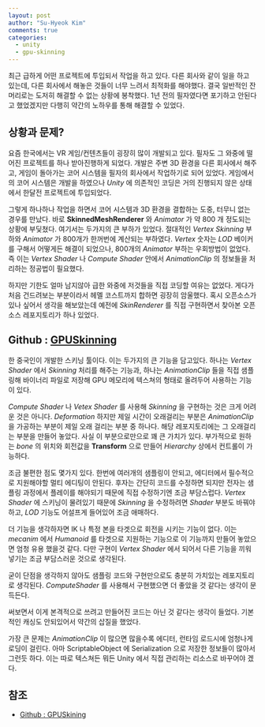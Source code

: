 ```yaml
---
layout: post
author: "Su-Hyeok Kim"
comments: true
categories:
  - unity
  - gpu-skinning
---
```


최근 급하게 어떤 프로젝트에 투입되서 작업을 하고 있다. 다른 회사와 같이 일을 하고 있는데, 다른 회사에서 해놓은 것들이 너무 느려서 최적화를 해야했다. 결국 일반적인 잔머리로는 도저히 해결할 수 없는 상황에 봉착했다. 1년 전의 필자였다면 포기하고 안된다고 했었겠지만 다행히 약간의 노하우를 통해 해결할 수 있었다.

<!-- more -->

## 상황과 문제?

요즘 한국에서는 VR 게임/컨텐츠들이 굉장히 많이 개발되고 있다. 필자도 그 와중에 떨어진 프로젝트를 하나 받아진행하게 되었다. 개발은 주변 3D 환경을 다른 회사에서 해주고, 게임이 돌아가는 코어 시스템을 필자의 회사에서 작업하기로 되어 있었다. 게임에서의 코어 시스템은 개발을 하였으나 _Unity_ 에 의존적인 코딩은 거의 진행되지 않은 상태에서 한달전 프로젝트에 투입되었다.

그렇게 하나하나 작업을 하면서 코어 시스템과 3D 환경을 결합하는 도중, 터무니 없는 경우를 만났다. 바로 __SkinnedMeshRenderer__ 와 _Animator_ 가 약 800 개 정도되는 상황에 부딫쳤다. 여기서는 두가지의 큰 부하가 있었다. 절대적인 _Vertex Skinning_ 부하와 _Animator_ 가 800개가 한꺼번에 계산되는 부하였다. _Vertex_ 숫자는 _LOD_ 베이커를 구해서 어떻게든 해결이 되었으나, 800개의 _Animator_ 부하는 우회방법이 없었다. 즉 이는 _Vertex Shader_ 나 _Compute Shader_ 안에서 _AnimationClip_ 의 정보들을 처리하는 정공법이 필요했다.

하지만 기한도 얼마 남지않아 급한 와중에 저것들을 직접 코딩할 여유는 없었다. 게다가 처음 건드려보는 부분이라서 헤멜 코스트까지 합하면 굉장히 암울했다. 혹시 오픈소스가 있나 싶어서 생각을 해보았는데 예전에 _SkinRenderer_ 를 직접 구현하면서 찾아본 오픈소스 레포지토리가 하나 있었다.

## Github : [GPUSkinning](https://github.com/chengkehan/GPUSkinning)

한 중국인이 개발한 스키닝 툴이다. 이는 두가지의 큰 기능을 담고있다. 하나는 _Vertex Shader_ 에서 _Skinning_ 처리를 해주는 기능과, 하나는 _AnimationClip_ 들을 직접 샘플링해 바이너리 파일로 저장해 GPU 메모리에 텍스쳐의 형태로 올려두어 사용하는 기능이 있다.

_Compute Shader_ 나 _Vetex Shader_ 를 사용해 _Skinning_ 을 구현하는 것은 크게 어려운 것은 아니다. _Deformation_  하지만 제일 시간이 오래걸리는 부분은 _AnimationClip_ 을 가공하는 부분이 제일 오래 걸리는 부분 중 하나다. 해당 레포지토리에는 그 오래걸리는 부분을 만들어 놓았다. 사실 이 부분으로만으로 꽤 큰 가치가 있다. 부가적으로 원하는 _bone_ 의 위치와 회전값을 __Transform__ 으로 만들어 _Hierarchy_ 상에서 컨트롤이 가능하다.

조금 불편한 점도 몇가지 있다. 한번에 여러개의 샘플링이 안되고, 에디터에서 필수적으로 지원해야할 멀티 에디팅이 안된다. 후자는 간단히 코드를 수정하면 되지만 전자는 샘플링 과정에서 플레이를 해야되기 때문에 직접 수정하기엔 조금 부담스럽다. _Vertex Shader_ 에 스키닝이 물려있기 때문에 _Skinning_ 을 수정하려면 _Shader_ 부분도 바꿔야하고, _LOD_ 기능도 어설프게 들어있어 조금 애매하다.

더 기능을 생각하자면 IK 나 특정 본을 타겟으로 회전을 시키는 기능이 없다. 이는 _mecanim_ 에서 _Humanoid_ 를 타겟으로 지원하는 기능으로 이 기능까지 만들어 놓았으면 엄청 유용 했을것 같다. 다만 구현이 _Vertex Shader_ 에서 되어서 다른 기능을 끼워넣기는 조금 부담스러운 것으로 생각된다.

굳이 단점을 생각하지 않아도 샘플링 코드와 구현만으로도 충분히 가치있는 레포지토리로 생각된다. _ComputeShader_ 를 사용해서 구현했으면 더 좋았을 것 같다는 생각이 문득든다.

써보면서 이게 본격적으로 쓰려고 만들어진 코드는 아닌 것 같다는 생각이 들었다. 기본적인 캐싱도 안되있어서 약간의 삽질을 했었다.

가장 큰 문제는 _AnimationClip_ 이 많으면 많을수록 에디터, 런타임 로드시에 엄청나게 로딩이 걸린다. 아마 ScriptableObject 에 Serialization 으로 저장한 정보들이 많아서 그런듯 하다. 이는 따로 텍스쳐든 뭐든 Unity 에서 직접 관리하는 리소스로 바꾸어야 겠다.

## 참조

 - [Github : GPUSkining](https://github.com/chengkehan/GPUSkinning)
